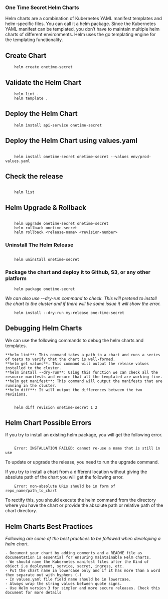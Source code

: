 ### One Time Secret Helm Charts

Helm charts are a combination of Kubernetes YAML manifest templates and helm-specific files. You can call it a helm package. Since the Kubernetes YAML manifest can be templated, you don’t have to maintain multiple helm charts of different environments. Helm uses the go templating engine for the templating functionality.

## Create Chart 
```
    helm create onetime-secret
```

## Validate the Helm Chart
```
    helm lint .
    helm template .

```

## Deploy the Helm Chart
```
    helm install api-service onetime-secret

```

## Deploy the Helm Chart using values.yaml

```

    helm install onetime-secret onetime-secret --values env/prod-values.yaml

```


## Check the release
```

    helm list

```
## Helm Upgrade & Rollback
```

    helm upgrade onetime-secret onetime-secret
    helm rollback onetime-secret
    helm rollback <release-name> <revision-number>

```

### Uninstall The Helm Release
```

    helm uninstall onetime-secret

```
### Package the chart and deploy it to Github, S3, or any other platform
```
    helm package onetime-secret

```

*We can also use --dry-run command to check. This will pretend to install the chart to the cluster and if there will be some issue it will show the error.*
```
    helm install --dry-run my-release one-time-secret

```

## Debugging Helm Charts

We can use the following commands to debug the helm charts and templates.

    **helm lint**: This command takes a path to a chart and runs a series of tests to verify that the chart is well-formed.
    **helm get values**: This command will output the release values installed to the cluster.
    **helm install --dry-run**: Using this function we can check all the resource manifests and ensure that all the templated are working fine.
    **helm get manifest**: This command will output the manifests that are running in the cluster.
    **helm diff**: It will output the differences between the two revisions.

```

    helm diff revision onetime-secret 1 2

```

## Helm Chart Possible Errors

If you try to install an existing helm package, you will get the following error.

```

    Error: INSTALLATION FAILED: cannot re-use a name that is still in use

```

To update or upgrade the release, you need to run the upgrade command.

If you try to install a chart from a different location without giving the absolute path of the chart you will get the following error.

```
    Error: non-absolute URLs should be in form of repo_name/path_to_chart

```

To rectify this, you should execute the helm command from the directory where you have the chart or provide the absolute path or relative path of the chart directory.

## Helm Charts Best Practices

*Following are some of the best practices to be followed when developing a helm chart.*

    - Document your chart by adding comments and a README file as documentation is essential for ensuring maintainable Helm charts.
    - We should name the Kubernetes manifest files after the Kind of object i.e deployment, service, secret, ingress, etc.
    - Put the chart name in lowercase only and if it has more than a word then separate out with hyphens (-)
    - In values.yaml file field name should be in lowercase.
    - Always wrap the string values between quote signs.
    - Use Helm version 3 for simpler and more secure releases. Check this document for more details
    